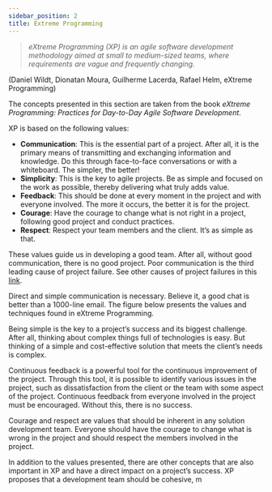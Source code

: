 ```yaml
---
sidebar_position: 2
title: Extreme Programming 
---
```


> *eXtreme Programming (XP) is an agile software development methodology aimed at small to medium-sized teams, where requirements are vague and frequently changing.*

(Daniel Wildt, Dionatan Moura, Guilherme Lacerda, Rafael Helm, eXtreme Programming)

The concepts presented in this section are taken from the book *eXtreme Programming: Practices for Day-to-Day Agile Software Development*.

XP is based on the following values:

* **Communication**: This is the essential part of a project. After all, it is the primary means of transmitting and exchanging information and knowledge. Do this through face-to-face conversations or with a whiteboard. The simpler, the better!
* **Simplicity**: This is the key to agile projects. Be as simple and focused on the work as possible, thereby delivering what truly adds value.
* **Feedback**: This should be done at every moment in the project and with everyone involved. The more it occurs, the better it is for the project.
* **Courage**: Have the courage to change what is not right in a project, following good project and conduct practices.
* **Respect**: Respect your team members and the client. It’s as simple as that.

These values guide us in developing a good team. After all, without good communication, there is no good project. Poor communication is the third leading cause of project failure. See other causes of project failures in this [link](#).

Direct and simple communication is necessary. Believe it, a good chat is better than a 1000-line email. The figure below presents the values and techniques found in eXtreme Programming.

Being simple is the key to a project’s success and its biggest challenge. After all, thinking about complex things full of technologies is easy. But thinking of a simple and cost-effective solution that meets the client’s needs is complex.

Continuous feedback is a powerful tool for the continuous improvement of the project. Through this tool, it is possible to identify various issues in the project, such as dissatisfaction from the client or the team with some aspect of the project. Continuous feedback from everyone involved in the project must be encouraged. Without this, there is no success.

Courage and respect are values that should be inherent in any solution development team. Everyone should have the courage to change what is wrong in the project and should respect the members involved in the project.

In addition to the values presented, there are other concepts that are also important in XP and have a direct impact on a project’s success. XP proposes that a development team should be cohesive, m

